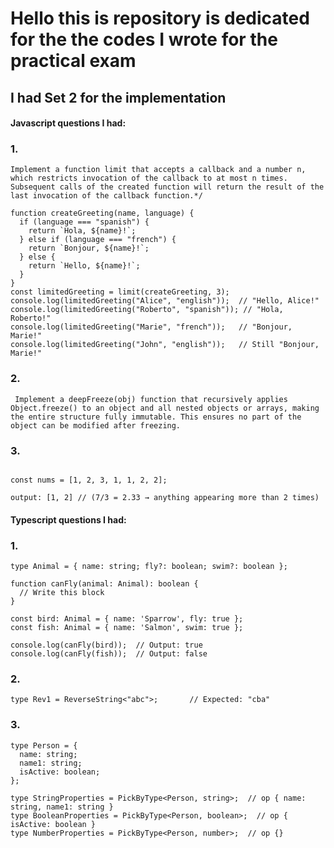 # Hello this is repository is dedicated for the the codes I wrote for the practical exam

## I had Set 2 for the implementation

#### Javascript questions I had:

### 1.

```/*
Implement a function limit that accepts a callback and a number n, which restricts invocation of the callback to at most n times. Subsequent calls of the created function will return the result of the last invocation of the callback function.*/

function createGreeting(name, language) {
  if (language === "spanish") {
    return `Hola, ${name}!`;
  } else if (language === "french") {
    return `Bonjour, ${name}!`;
  } else {
    return `Hello, ${name}!`;
  }
}
const limitedGreeting = limit(createGreeting, 3);
console.log(limitedGreeting("Alice", "english"));  // "Hello, Alice!"
console.log(limitedGreeting("Roberto", "spanish")); // "Hola, Roberto!"
console.log(limitedGreeting("Marie", "french"));   // "Bonjour, Marie!"
console.log(limitedGreeting("John", "english"));   // Still "Bonjour, Marie!"
```

### 2.  
` Implement a deepFreeze(obj) function that recursively applies Object.freeze() to an object and all nested objects or arrays, making the entire structure fully immutable. This ensures no part of the object can be modified after freezing.`

### 3.

```// Find Element Appearing More than N/3 Times

const nums = [1, 2, 3, 1, 1, 2, 2];

output: [1, 2] // (7/3 = 2.33 → anything appearing more than 2 times)
```

#### Typescript questions I had:

### 1.

```
type Animal = { name: string; fly?: boolean; swim?: boolean };

function canFly(animal: Animal): boolean {
  // Write this block
}

const bird: Animal = { name: 'Sparrow', fly: true };
const fish: Animal = { name: 'Salmon', swim: true };

console.log(canFly(bird));  // Output: true
console.log(canFly(fish));  // Output: false
```

### 2.
 `type Rev1 = ReverseString<"abc">;       // Expected: "cba" `

### 3.

```
type Person = {
  name: string;
  name1: string;
  isActive: boolean;
};

type StringProperties = PickByType<Person, string>;  // op { name: string, name1: string }
type BooleanProperties = PickByType<Person, boolean>;  // op { isActive: boolean }
type NumberProperties = PickByType<Person, number>;  // op {}
```
